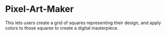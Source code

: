 # Pixel-Art-Maker
This lets users create a grid of squares representing their design, and apply colors to those squares to create a digital masterpiece.
